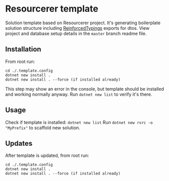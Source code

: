 # Resourcerer template

Solution template based on Resourcerer project. It's generating boilerplate solution structure including [ReinforcedTypings](https://github.com/reinforced/Reinforced.Typings) exports for dtos. View project and database setup details in the `master` branch readme file.

## Installation

From root run:
```
cd ./.template.config
dotnet new install .
dotnet new install . --force (if installed already)
```
This step may show an error in the console, but template should be installed and working normally anyway. Run `dotnet new list` to verify it's there.

## Usage

Check if template is installed: `dotnet new list`
Run `dotnet new rsrc -o "MyPrefix"` to scaffold new solution.

## Updates

After template is updated, from root run:
```
cd ./.template.config
dotnet new install .
dotnet new install . --force (if installed already)
```